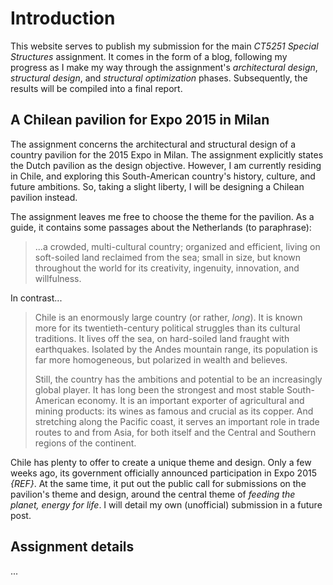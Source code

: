 # Introduction

This website serves to publish my submission for the main _CT5251 Special Structures_ assignment. It comes in the form of a blog, following my progress as I make my way through the assignment's _architectural design_, _structural design_, and _structural optimization_ phases. Subsequently, the results will be compiled into a final report.


## A Chilean pavilion for Expo 2015 in Milan

The assignment concerns the architectural and structural design of a country pavilion for the 2015 Expo in Milan. The assignment explicitly states the Dutch pavilion as the design objective. However, I am currently residing in Chile, and exploring this South-American country's history, culture, and future ambitions. So, taking a slight liberty, I will be designing a Chilean pavilion instead.

The assignment leaves me free to choose the theme for the pavilion. As a guide, it contains some passages about the Netherlands (to paraphrase):

> ...a crowded, multi-cultural country; organized and efficient, living on soft-soiled land reclaimed from the sea; small in size, but known throughout the world for its creativity, ingenuity, innovation, and willfulness.

In contrast...

> Chile is an enormously large country (or rather, _long_). It is known more for its twentieth-century political struggles than its cultural traditions. It lives off the sea, on hard-soiled land fraught with earthquakes. Isolated by the Andes mountain range, its population is far more homogeneous, but polarized in wealth and believes.
> 
> Still, the country has the ambitions and potential to be an increasingly global player. It has long been the strongest and most stable South-American economy. It is an important exporter of agricultural and mining products: its wines as famous and crucial as its copper. And stretching along the Pacific coast, it serves an important role in trade routes to and from Asia, for both itself and the Central and Southern regions of the continent.

Chile has plenty to offer to create a unique theme and design. Only a few weeks ago, its government officially announced participation in Expo 2015 _{REF}_. At the same time, it put out the public call for submissions on the pavilion's theme and design, around the central theme of _feeding the planet, energy for life_. I will detail my own (unofficial) submission in a future post.


## Assignment details

...